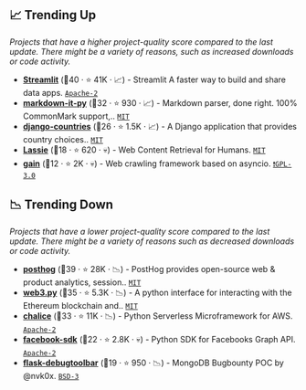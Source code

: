 ## 📈 Trending Up

_Projects that have a higher project-quality score compared to the last update. There might be a variety of reasons, such as increased downloads or code activity._

- <b><a href="https://github.com/streamlit/streamlit">Streamlit</a></b> (🥇40 ·  ⭐ 41K · 📈) - Streamlit A faster way to build and share data apps. <code><a href="http://bit.ly/3nYMfla">Apache-2</a></code>
- <b><a href="https://github.com/executablebooks/markdown-it-py">markdown-it-py</a></b> (🥈32 ·  ⭐ 930 · 📈) - Markdown parser, done right. 100% CommonMark support,.. <code><a href="http://bit.ly/34MBwT8">MIT</a></code>
- <b><a href="https://github.com/SmileyChris/django-countries">django-countries</a></b> (🥉26 ·  ⭐ 1.5K · 📈) - A Django application that provides country choices.. <code><a href="http://bit.ly/34MBwT8">MIT</a></code> <code><img src="https://static.djangoproject.com/img/icon-touch.e4872c4da341.png" style="display:inline;" width="13" height="13"></code>
- <b><a href="https://github.com/michaelhelmick/lassie">Lassie</a></b> (🥉18 ·  ⭐ 620 · 💀) - Web Content Retrieval for Humans. <code><a href="http://bit.ly/34MBwT8">MIT</a></code>
- <b><a href="https://github.com/gaojiuli/gain">gain</a></b> (🥉12 ·  ⭐ 2K · 💀) - Web crawling framework based on asyncio. <code><a href="http://bit.ly/2M0xdwT">❗️GPL-3.0</a></code>

## 📉 Trending Down

_Projects that have a lower project-quality score compared to the last update. There might be a variety of reasons such as decreased downloads or code activity._

- <b><a href="https://github.com/PostHog/posthog">posthog</a></b> (🥇39 ·  ⭐ 28K · 📉) - PostHog provides open-source web & product analytics, session.. <code><a href="http://bit.ly/34MBwT8">MIT</a></code>
- <b><a href="https://github.com/ethereum/web3.py">web3.py</a></b> (🥈35 ·  ⭐ 5.3K · 📉) - A python interface for interacting with the Ethereum blockchain and.. <code><a href="http://bit.ly/34MBwT8">MIT</a></code>
- <b><a href="https://github.com/aws/chalice">chalice</a></b> (🥇33 ·  ⭐ 11K · 📉) - Python Serverless Microframework for AWS. <code><a href="http://bit.ly/3nYMfla">Apache-2</a></code>
- <b><a href="https://github.com/mobolic/facebook-sdk">facebook-sdk</a></b> (🥉22 ·  ⭐ 2.8K · 💀) - Python SDK for Facebooks Graph API. <code><a href="http://bit.ly/3nYMfla">Apache-2</a></code>
- <b><a href="https://github.com/flask-debugtoolbar/flask-debugtoolbar">flask-debugtoolbar</a></b> (🥉19 ·  ⭐ 950 · 📉) - MongoDB Bugbounty POC by @nvk0x. <code><a href="http://bit.ly/3aKzpTv">BSD-3</a></code> <code><img src="https://flask.palletsprojects.com/en/1.1.x/_static/flask-icon.png" style="display:inline;" width="13" height="13"></code>

